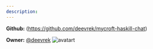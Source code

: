 ```yaml
---
description: 
---
```



**Github:** (https://github.com/deevrek/mycroft-haskill-chat)

**Owner:** [@deevrek](https://github.com/deevrek) ![avatart](https://avatars2.githubusercontent.com/u/31313932?v=4)

